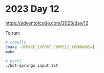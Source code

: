 # 2023 Day 12

https://adventofcode.com/2023/day/12

To run:

```sh
# compile
cmake -DCMAKE_EXPORT_COMPILE_COMMANDS=1 .
make

# part1
./hot-springs input.txt
```
